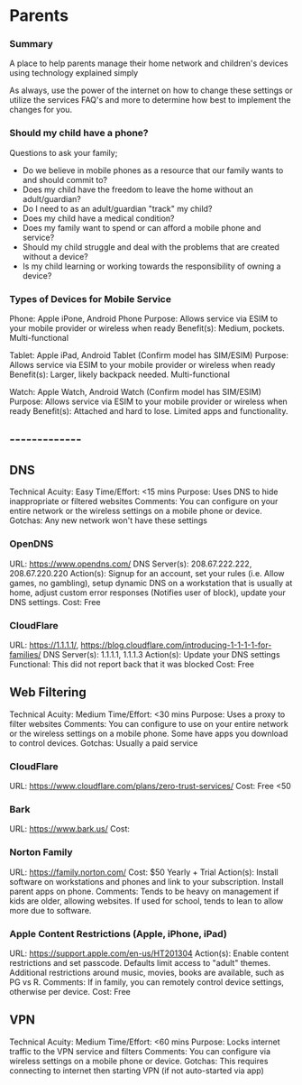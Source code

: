 # Parents

### Summary
A place to help parents manage their home network and children's devices using technology explained simply

As always, use the power of the internet on how to change these settings or utilize the services FAQ's and more to determine how best to implement the changes for you. 

### Should my child have a phone?
Questions to ask your family;

- Do we believe in mobile phones as a resource that our family wants to and should commit to?
- Does my child have the freedom to leave the home without an adult/guardian?
- Do I need to as an adult/guardian "track" my child?
- Does my child have a medical condition?
- Does my family want to spend or can afford a mobile phone and service?
- Should my child struggle and deal with the problems that are created without a device?
- Is my child learning or working towards the responsibility of owning a device?

### Types of Devices for Mobile Service
Phone: Apple iPone, Android Phone
Purpose: Allows service via ESIM to your mobile provider or wireless when ready
Benefit(s): Medium, pockets. Multi-functional

Tablet: Apple iPad, Android Tablet (Confirm model has SIM/ESIM)
Purpose: Allows service via ESIM to your mobile provider or wireless when ready
Benefit(s): Larger, likely backpack needed. Multi-functional

Watch: Apple Watch, Android Watch (Confirm model has SIM/ESIM)
Purpose: Allows service via ESIM to your mobile provider or wireless when ready
Benefit(s): Attached and hard to lose. Limited apps and functionality. 

## -------------
## DNS

Technical Acuity: Easy
Time/Effort: <15 mins
Purpose: Uses DNS to hide inappropriate or filtered websites
Comments: You can configure on your entire network or the wireless settings on a mobile phone or device. 
Gotchas: Any new network won't have these settings

### OpenDNS
URL: https://www.opendns.com/
DNS Server(s): 208.67.222.222, 208.67.220.220
Action(s): Signup for an account, set your rules (i.e. Allow games, no gambling), setup dynamic DNS on a workstation that is usually at home, adjust custom error responses (Notifies user of block), update your DNS settings.
Cost: Free

### CloudFlare
URL: https://1.1.1.1/, https://blog.cloudflare.com/introducing-1-1-1-1-for-families/
DNS Server(s): 1.1.1.1, 1.1.1.3
Action(s): Update your DNS settings
Functional: This did not report back that it was blocked
Cost: Free

## Web Filtering

Technical Acuity: Medium
Time/Effort: <30 mins
Purpose: Uses a proxy to filter websites
Comments: You can configure to use on your entire network or the wireless settings on a mobile phone. Some have apps you download to control devices. 
Gotchas: Usually a paid service 

### CloudFlare
URL: https://www.cloudflare.com/plans/zero-trust-services/
Cost: Free <50

### Bark
URL: https://www.bark.us/
Cost: 

### Norton Family
URL: https://family.norton.com/
Cost: $50 Yearly + Trial
Action(s): Install software on workstations and phones and link to your subscription. Install parent apps on phone.
Comments: Tends to be heavy on management if kids are older, allowing websites. If used for school, tends to lean to allow more due to software. 

### Apple Content Restrictions (Apple, iPhone, iPad)
URL: https://support.apple.com/en-us/HT201304
Action(s): Enable content restrictions and set passcode. Defaults limit access to "adult" themes. Additional restrictions around music, movies, books are available, such as PG vs R. 
Comments: If in family, you can remotely control device settings, otherwise per device. 
Cost: Free

## VPN

Technical Acuity: Medium
Time/Effort: <60 mins
Purpose: Locks internet traffic to the VPN service and filters
Comments: You can configure via wireless settings on a mobile phone or device. 
Gotchas: This requires connecting to internet then starting VPN (if not auto-started via app)

